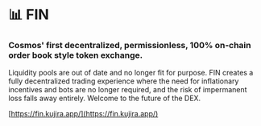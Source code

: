 # 📊 FIN

### Cosmos' first decentralized, permissionless, 100% on-chain order book style token exchange.

Liquidity pools are out of date and no longer fit for purpose. FIN creates a fully decentralized trading experience where the need for inflationary incentives and bots are no longer required, and the risk of impermanent loss falls away entirely. Welcome to the future of the DEX.

[https://fin.kujira.app/](https://fin.kujira.app/)

